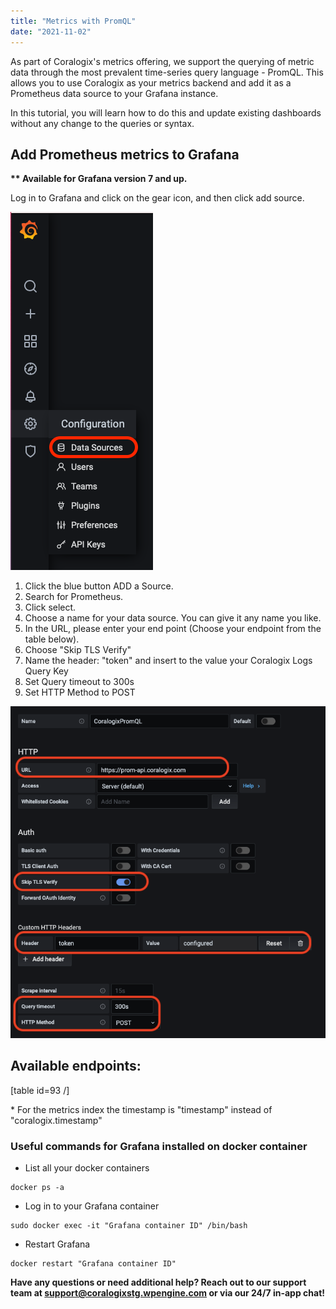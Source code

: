 ```yaml
---
title: "Metrics with PromQL"
date: "2021-11-02"
---
```


As part of Coralogix's metrics offering, we support the querying of metric data through the most prevalent time-series query language - PromQL. This allows you to use Coralogix as your metrics backend and add it as a Prometheus data source to your Grafana instance.

In this tutorial, you will learn how to do this and update existing dashboards without any change to the queries or syntax.

## Add Prometheus metrics to Grafana

**\*\* Available for Grafana version 7 and up.**

Log in to Grafana and click on the gear icon, and then click add source.

![](images/Screen-Shot-2021-01-11-at-4.51.08-PM.png)

1. Click the blue button ADD a Source.
2. Search for Prometheus.
3. Click select.
4. Choose a name for your data source. You can give it any name you like.
5. In the URL, please enter your end point (Choose your endpoint from the table below).
6. Choose "Skip TLS Verify"
7. Name the header: "token" and insert to the value your Coralogix Logs Query Key
8. Set Query timeout to 300s
9. Set HTTP Method to POST

![](images/image.png)

## Available endpoints:

\[table id=93 /\]

\* For the metrics index the timestamp is "timestamp" instead of "coralogix.timestamp"

### Useful commands for Grafana installed on docker container

- List all your docker containers

```
docker ps -a
```

- Log in to your Grafana container

```
sudo docker exec -it "Grafana container ID" /bin/bash
```

- Restart Grafana

```
docker restart "Grafana container ID"
```

**Have any questions or need additional help? Reach out to our support team at [support@coralogixstg.wpengine.com](mailto:support@coralogixstg.wpengine.com) or via our 24/7 in-app chat!**
